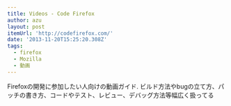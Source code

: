 ```yaml
---
title: Videos - Code Firefox
author: azu
layout: post
itemUrl: 'http://codefirefox.com/'
date: '2013-11-20T15:25:20.308Z'
tags:
  - firefox
  - Mozilla
  - 動画
---
```

Firefoxの開発に参加したい人向けの動画ガイド.
ビルド方法やbugの立て方、パッチの書き方、コードやテスト、レビュー、デバッグ方法等幅広く扱ってる
